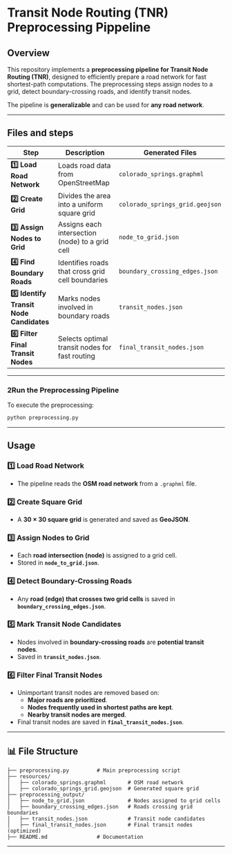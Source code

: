 # Transit Node Routing (TNR) Preprocessing Pippeline

## Overview
This repository implements a **preprocessing pipeline for Transit Node Routing (TNR)**, designed to efficiently prepare a road network for fast shortest-path computations. The preprocessing steps assign nodes to a grid, detect boundary-crossing roads, and identify transit nodes.

The pipeline is **generalizable** and can be used for **any road network**.

---

## Files and steps
| **Step** | **Description** | **Generated Files** |
|---------|---------------|---------------------|
| **1️⃣ Load Road Network** | Loads road data from OpenStreetMap | `colorado_springs.graphml` |
| **2️⃣ Create Grid** | Divides the area into a uniform square grid | `colorado_springs_grid.geojson` |
| **3️⃣ Assign Nodes to Grid** | Assigns each intersection (node) to a grid cell | `node_to_grid.json` |
| **4️⃣ Find Boundary Roads** | Identifies roads that cross grid cell boundaries | `boundary_crossing_edges.json` |
| **5️⃣ Identify Transit Node Candidates** | Marks nodes involved in boundary roads | `transit_nodes.json` |
| **6️⃣ Filter Final Transit Nodes** | Selects optimal transit nodes for fast routing | `final_transit_nodes.json` |

---

### **2Run the Preprocessing Pipeline**
To execute the preprocessing:
```bash
python preprocessing.py
```

---

## Usage
### **1️⃣ Load Road Network**
- The pipeline reads the **OSM road network** from a `.graphml` file.

### **2️⃣ Create Square Grid**
- A **30 × 30 square grid** is generated and saved as **GeoJSON**.

### **3️⃣ Assign Nodes to Grid**
- Each **road intersection (node)** is assigned to a grid cell.
- Stored in **`node_to_grid.json`**.

### **4️⃣ Detect Boundary-Crossing Roads**
- Any **road (edge) that crosses two grid cells** is saved in **`boundary_crossing_edges.json`**.

### **5️⃣ Mark Transit Node Candidates**
- Nodes involved in **boundary-crossing roads** are **potential transit nodes**.
- Saved in **`transit_nodes.json`**.

### **6️⃣ Filter Final Transit Nodes**
- Unimportant transit nodes are removed based on:
  - **Major roads are prioritized**.
  - **Nodes frequently used in shortest paths are kept**.
  - **Nearby transit nodes are merged**.
- Final transit nodes are saved in **`final_transit_nodes.json`**.

---

## 📊 File Structure
```
├── preprocessing.py         # Main preprocessing script
├── resources/              
│   ├── colorado_springs.graphml       # OSM road network
│   ├── colorado_springs_grid.geojson  # Generated square grid
├── preprocessing_output/   
│   ├── node_to_grid.json              # Nodes assigned to grid cells
│   ├── boundary_crossing_edges.json   # Roads crossing grid boundaries
│   ├── transit_nodes.json             # Transit node candidates
│   ├── final_transit_nodes.json       # Final transit nodes (optimized)
├── README.md                # Documentation
```
---

